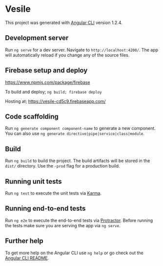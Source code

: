 # Vesile

This project was generated with [Angular CLI](https://github.com/angular/angular-cli) version 1.2.4.


## Development server

Run `ng serve` for a dev server. Navigate to `http://localhost:4200/`. The app will automatically reload if you change any of the source files.

## Firebase setup  and deploy

https://www.npmjs.com/package/firebase

To build and deploy;
`ng build; firebase deploy`

Hosting at;
https://vesile-cd5c9.firebaseapp.com/

## Code scaffolding

Run `ng generate component component-name` to generate a new component. You can also use `ng generate directive|pipe|service|class|module`.

## Build

Run `ng build` to build the project. The build artifacts will be stored in the `dist/` directory. Use the `-prod` flag for a production build.

## Running unit tests

Run `ng test` to execute the unit tests via [Karma](https://karma-runner.github.io).

## Running end-to-end tests

Run `ng e2e` to execute the end-to-end tests via [Protractor](http://www.protractortest.org/).
Before running the tests make sure you are serving the app via `ng serve`.

## Further help

To get more help on the Angular CLI use `ng help` or go check out the [Angular CLI README](https://github.com/angular/angular-cli/blob/master/README.md).


